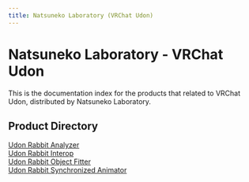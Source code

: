 ```yaml
---
title: Natsuneko Laboratory (VRChat Udon)
---
```


# Natsuneko Laboratory - VRChat Udon

This is the documentation index for the products that related to VRChat Udon, distributed by Natsuneko Laboratory.

## Product Directory

<div class="two-grid">
    <div>
        <a href="/udon-rabbit/packages/analyzer/">Udon Rabbit Analyzer</a>
    </div>
    <div>
        <a href="/udon-rabbit/packages/interop/">Udon Rabbit Interop</a>
    </div>
    <div>
        <a href="/udon-rabbit/packages/object-fitter/">Udon Rabbit Object Fitter</a>
    </div>
    <div>
        <a href="/udon-rabbit/packages/synchronized-animator/">Udon Rabbit Synchronized Animator</a>
    </div>
</div>
